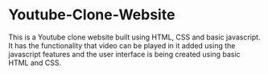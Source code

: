 # Youtube-Clone-Website

This is a Youtube clone website built using HTML, CSS and basic javascript. It has the functionality that video can be played in it added using the javascript features and the user interface is being created using  basic HTML and CSS.

